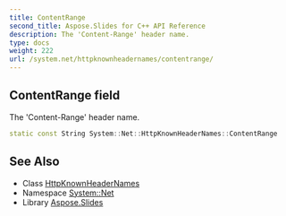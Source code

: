 ```yaml
---
title: ContentRange
second_title: Aspose.Slides for C++ API Reference
description: The 'Content-Range' header name.
type: docs
weight: 222
url: /system.net/httpknownheadernames/contentrange/
---
```

## ContentRange field


The 'Content-Range' header name.

```cpp
static const String System::Net::HttpKnownHeaderNames::ContentRange
```

## See Also

* Class [HttpKnownHeaderNames](../)
* Namespace [System::Net](../../)
* Library [Aspose.Slides](../../../)